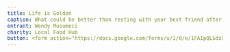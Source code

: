 ```yaml
---
title: Life is Golden
caption: What could be better than resting with your best friend after a long, hot soccer game?
entrant: Wendy Musumeci
charity: Local Food Hub
button: <form action="https://docs.google.com/forms/u/1/d/e/1FAIpQLSdzUJXlkfiStgM9wHsdLnmQo1ncyQ-LC36fCKde7XZ6-dlDCw/formResponse" method="post"><div class="form-element"></div><span>Votes</span><input type="text" name="entry.1397587100" required placeholder="$"></br><button type="submit" name="button">Cast Votes</button></form>
---
```


